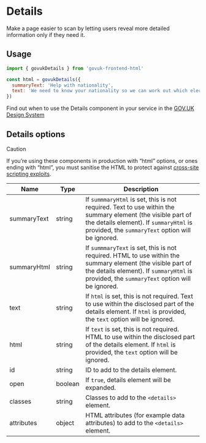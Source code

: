 # Details

Make a page easier to scan by letting users reveal more detailed information only if they need it.

## Usage

```javascript
import { govukDetails } from 'govuk-frontend-html'

const html = govukDetails({
  summaryText: 'Help with nationality',
  text: 'We need to know your nationality so we can work out which elections you’re entitled to vote in. If you can’t provide your nationality, you’ll have to send copies of identity documents through the post.'
})
```

Find out when to use the Details component in your service in the [GOV.UK Design System](https://design-system.service.gov.uk/components/details/)

## Details options

> [!CAUTION]
> If you’re using these components in production with “html” options, or ones ending with “html”, you must sanitise the HTML to protect against [cross-site scripting exploits](https://developer.mozilla.org/en-US/docs/Glossary/Cross-site_scripting).

| Name | Type | Description |
| ---- | ---- | ----------- |
| summaryText | string | If `summmaryHtml` is set, this is not required. Text to use within the summary element (the visible part of the details element). If `summaryHtml` is provided, the `summaryText` option will be ignored. |
| summaryHtml | string | If `summmaryText` is set, this is not required. HTML to use within the summary element (the visible part of the details element). If `summaryHtml` is provided, the `summaryText` option will be ignored. |
| text | string | If `html` is set, this is not required. Text to use within the disclosed part of the details element. If `html` is provided, the `text` option will be ignored. |
| html | string | If `text` is set, this is not required. HTML to use within the disclosed part of the details element. If `html` is provided, the `text` option will be ignored. |
| id | string | ID to add to the details element. |
| open | boolean | If `true`, details element will be expanded. |
| classes | string | Classes to add to the `<details>` element. |
| attributes | object | HTML attributes (for example data attributes) to add to the `<details>` element. |

